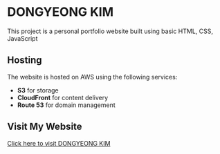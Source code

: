 # DONGYEONG KIM

This project is a personal portfolio website built using basic HTML, CSS, JavaScript

## Hosting

The website is hosted on AWS using the following services:
- **S3** for storage
- **CloudFront** for content delivery
- **Route 53** for domain management 
 
## Visit My Website 

[Click here to visit DONGYEONG KIM](https://love1ace.github.io/DONGYEONG-KIM/)
